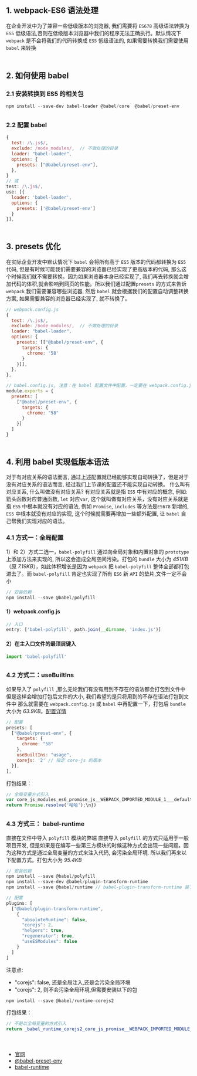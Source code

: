 ## 1. webpack-ES6 语法处理
在企业开发中为了兼容一些低级版本的浏览器, 我们需要将 `ES678` 高级语法转换为`ES5` 低级语法,否则在低级版本浏览器中我们的程序无法正确执行。默认情况下 `webpack` 是不会将我们的代码转换成 `ES5` 低级语法的, 如果需要转换我们需要使用 `babel` 来转换
<div style="margin-bottom: 50px;"></div>

## 2. 如何使用 babel
### 2.1 安装转换到 ES5 的相关包
```js
npm install --save-dev babel-loader @babel/core  @babel/preset-env
```
<div style="margin-bottom: 30px;"></div>

### 2.2 配置 babel
```js
{
  test: /\.js$/,
  exclude: /node_modules/,  // 不做处理的目录
  loader: "babel-loader",
  options: {
    presets: ["@babel/preset-env"],
  },
}
// 或
test: /\.js$/,
use: [{
  loader: 'babel-loader',
  options: {
    presets: ['@babel/preset-env']
  }
}],
```
<div style="margin-bottom: 50px;"></div>

## 3. presets 优化
在实际企业开发中默认情况下 `babel` 会将所有高于 `ES5` 版本的代码都转换为 `ES5` 代码, 但是有时候可能我们需要兼容的浏览器已经实现了更高版本的代码, 那么这个时候我们就不需要转换。因为如果浏览器本身已经实现了, 我们再去转换就会增加代码的体积,就会影响到网页的性能。所以我们通过配置`presets` 的方式来告诉 `webpack` 我们需要兼容哪些浏览器, 然后 `babel` 就会根据我们的配置自动调整转换方案, 如果需要兼容的浏览器已经实现了, 就不转换了。
```js
// webpack.config.js
{
  test: /\.js$/,
  exclude: /node_modules/,  // 不做处理的目录
  loader: "babel-loader",
  options: {
    presets: [["@babel/preset-env", {
      targets: {
        chrome: '58'
      }
    }]],
  },
},

// babel.config.js, 注意：在 babel 配置文件中配置，一定要在 webpack.config.js 中开启 babel-loader
module.exports = {
  presets: [
    ["@babel/preset-env", {
      targets: {
        chrome: "58"
      }
    }]
  ]
}
```
<div style="margin-bottom: 50px;"></div>

## 4. 利用 babel 实现低版本语法
对于有对应关系的语法而言, 通过上述配置就已经能够实现自动转换了，但是对于没有对应关系的语法而言, 经过我们上节课的配置还不能实现自动转换。
什么叫有对应关系, 什么叫做没有对应关系?
有对应关系就是指 `ES5` 中有对应的概念,  例如: 箭头函数对应普通函数, `let` 对应`var`, 这个就叫做有对应关系，没有对应关系就是指 `ES5` 中根本就没有对应的语法, 例如 `Promise`, `includes` 等方法是`ES678` 新增的, `ES5` 中根本就没有对应的实现, 这个时候就需要再增加一些额外配置, 让 `babel` 自己帮我们实现对应的语法。

### 4.1 方式一：全局配置
1）和 2）方式二选一，`babel-polyfill` 通过向全局对象和内置对象的 `prototype` 上添加方法来实现的, 所以这会造成全局空间污染。打包的 `bundle` 大小为 *451KB*（原 *7.19KB*），如此体积增长是因为 `webpack` 把 `babel-polyfill` 整体全部都打包进去了。而 `babel-polyfill` 肯定也实现了所有 `ES6` 新 `API` 的垫片,文件一定不会小

```js
// 安装依赖
npm install --save @babel/polyfill
```
#### 1）webpack.config.js
```js
// 入口
entry: ['babel-polyfill', path.join(__dirname, 'index.js')]
```

#### 2）在主入口文件的最顶层键入
```js
import 'babel-polyfill'
```
<div style="margin-bottom: 30px;"></div>

### 4.2 方式二：useBuiltIns
如果导入了 `polyfill` ,那么无论我们有没有用到不存在的语法都会打包到文件中
但是这样会增加打包后文件的大小, 我们希望的是只将用到的不存在语法打包到文件中
那么就需要在 `webpack.config.js` 或 `babel` 中再配置一下，打包后 `bundle` 大小为 *63.9KB*。[配置详情](https://juejin.cn/post/6844904069866192910)

```js
// 配置
presets: [
  ["@babel/preset-env", {
    targets: {
      chrome: "58"
    },
    useBuiltIns: "usage",
    corejs: '2' // 指定 core-js 的版本
  }],
],
```
打包结果：
```js
// 全局变量方式引入
var core_js_modules_es6_promise_js__WEBPACK_IMPORTED_MODULE_1___default = /*#__PURE__*/__webpack_require__.n(core_js_modules_es6_promise_js__WEBPACK_IMPORTED_MODULE_1__);
return Promise.resolve('哈哈');\n})
```
<div style="margin-bottom: 30px;"></div>

### 4.3 方式三： babel-runtime
直接在文件中导入 `polyfill` 模块的弊端
直接导入 `polyfill` 的方式只适用于一般项目开发, 但是如果是在编写一些第三方模块的时候这种方式会出现一些问题。因为这种方式是通过全局变量的方式来注入代码, 会污染全局环境. 所以我们再来以下配置方式。打包大小为 *95.4KB*

```js
// 安装依赖
npm install --save @babel/polyfill
npm install --save-dev @babel/plugin-transform-runtime
npm install --save @babel/runtime // babel-plugin-transform-runtime 装了就不需要装 babel-runtime了，因为前者依赖后者

// 配置
plugins: [
  ["@babel/plugin-transform-runtime",
    {
      "absoluteRuntime": false,
      "corejs": 2,
      "helpers": true,
      "regenerator": true,
      "useESModules": false
    }
  ]
]
```
注意点:
- "corejs": false, 还是全局注入,还是会污染全局环境
- "corejs": 2, 则不会污染全局环境,但需要安装以下的包
```js
npm install --save @babel/runtime-corejs2
```
打包结果：
```js
// 不是以全局变量的方式引入
return _babel_runtime_corejs2_core_js_promise__WEBPACK_IMPORTED_MODULE_0___default().resolve('哈哈')
```
<div style="margin-bottom: 50px;"></div>


- [官网](https://babeljs.io/)
- [@babel-preset-env](https://babeljs.io/docs/en/babel-preset-env)
- [babel-runtime](https://juejin.cn/post/6844904063402770439)

